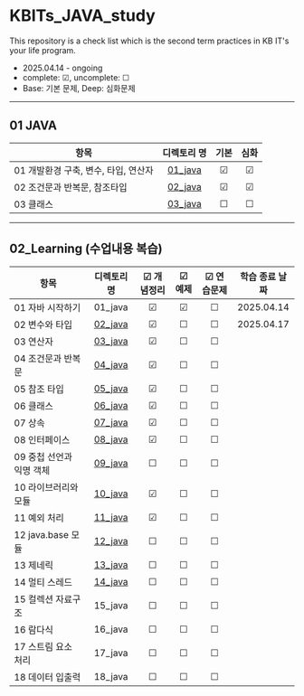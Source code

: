 # KBITs_JAVA_study
This repository is a check list which is the second term practices in KB IT's your life program.
- 2025.04.14 - ongoing
- complete: ☑, uncomplete: ☐
- Base: 기본 문제, Deep: 심화문제

---
## 01 JAVA
| 항목 | 디렉토리 명 | 기본 | 심화 | 
|------|:----:|:----:|:----:|
| 01 개발환경 구축, 변수, 타입, 연산자 | [01_java](https://github.com/yoon2fy/KBITs_JAVA_study/tree/main/01%20JAVA/01_java) | ☑ | ☑ |
| 02 조건문과 반복문, 참조타입 | [02_java](https://github.com/yoon2fy/KBITs_JAVA_study/tree/main/01%20JAVA/02_java) | ☑ | ☑ |
| 03 클래스 | [03_java](https://github.com/yoon2fy/KBITs_JAVA_study/tree/main/01%20JAVA/03_java) | ☐ | ☐ |


---
## 02_Learning (수업내용 복습)
| 항목 | 디렉토리 명 | ☑ 개념정리 | ☑ 예제 | ☑ 연습문제 | 학습 종료 날짜 |
|------|:----:|:----:|:----:|:----:|:----:|
| 01 자바 시작하기 | 01_java | ☑ | ☑ | ☐ | 2025.04.14 |
| 02 변수와 타입 | [02_java](https://github.com/yoon2fy/KBITs_JAVA_study/tree/main/02_Learning/Ch02_variableAndType) | ☑ |☐ |☐ | 2025.04.17 |
| 03 연산자 | [03_java](https://github.com/yoon2fy/KBITs_JAVA_study/tree/main/02_Learning/Ch03_operator) | ☑ |☐ |☐ | |
| 04 조건문과 반복문 | [04_java](https://github.com/yoon2fy/KBITs_JAVA_study/tree/main/02_Learning/Ch04_conditionalStatementAndLoop) | ☑ |☐ |☐ | |
| 05 참조 타입 | [05_java](https://github.com/yoon2fy/KBITs_JAVA_study/tree/main/02_Learning/Ch05_referenceType) | ☑ |☐ |☐ | |
| 06 클래스 | [06_java](https://github.com/yoon2fy/KBITs_JAVA_study/tree/main/02_Learning/Ch06_class) | ☑ |☐ |☐ | |
| 07 상속 | [07_java](https://github.com/yoon2fy/KBITs_JAVA_study/tree/main/02_Learning/Ch07_inheritance) | ☑ |☐ |☐ | |
| 08 인터페이스 | [08_java](https://github.com/yoon2fy/KBITs_JAVA_study/tree/main/02_Learning/Ch08_interface) | ☑ |☐ |☐ | |
| 09 중첩 선언과 익명 객체 | [09_java](https://github.com/yoon2fy/KBITs_JAVA_study/tree/main/02_Learning/Ch09_nestedDeclarationAndAnonymousObject) | ☐ |☐ |☐ | |
| 10 라이브러리와 모듈 | [10_java](https://github.com/yoon2fy/KBITs_JAVA_study/tree/main/02_Learning/Ch10_libraryAndModule) | ☑ | ☐ |☐ ||
| 11 예외 처리 | [11_java](https://github.com/yoon2fy/KBITs_JAVA_study/tree/main/02_Learning/Ch11_exception) | ☑ | ☐ |☐ ||
| 12 java.base 모듈 | [12_java](https://github.com/yoon2fy/KBITs_JAVA_study/tree/main/02_Learning/Ch12_javabaseModule) | ☐ | ☐ |☐ ||
| 13 제네릭 | [13_java]() | ☐ | ☐ |☐ ||
| 14 멀티 스레드 | [14_java](https://github.com/yoon2fy/KBITs_JAVA_study/tree/main/02_Learning/Ch14_multiThread) | ☐ | ☐ |☐ ||
| 15 컬렉션 자료구조 | 15_java | ☐ | ☐ |☐ ||
| 16 람다식 | 16_java | ☐ | ☐ |☐ ||
| 17 스트림 요소 처리 | 17_java | ☐ |☐ |☐ | |
| 18 데이터 입출력  | 18_java | ☐ |☐ |☐ | |
